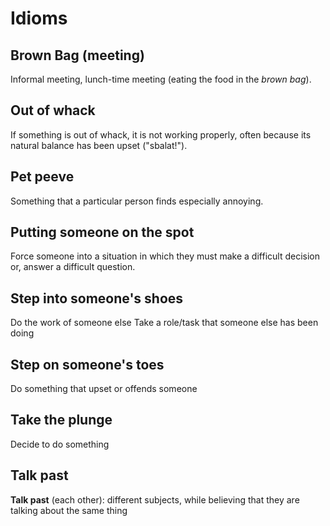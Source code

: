 # Idioms

## Brown Bag (meeting)
Informal meeting, lunch-time meeting (eating the food in the *brown bag*).

## Out of whack
If something is out of whack, it is not working properly, often because its
natural balance has been upset ("sbalat!").

## Pet peeve
Something that a particular person finds especially annoying.

## Putting someone on the spot
Force someone into a situation in which they must make a difficult decision or,
answer a difficult question.

## Step into someone's shoes
Do the work of someone else
Take a role/task that someone else has been doing

## Step on someone's toes
Do something that upset or offends someone

## Take the plunge
Decide to do something

## Talk past
**Talk past** (each other): different subjects, while believing that they are
talking about the same thing
